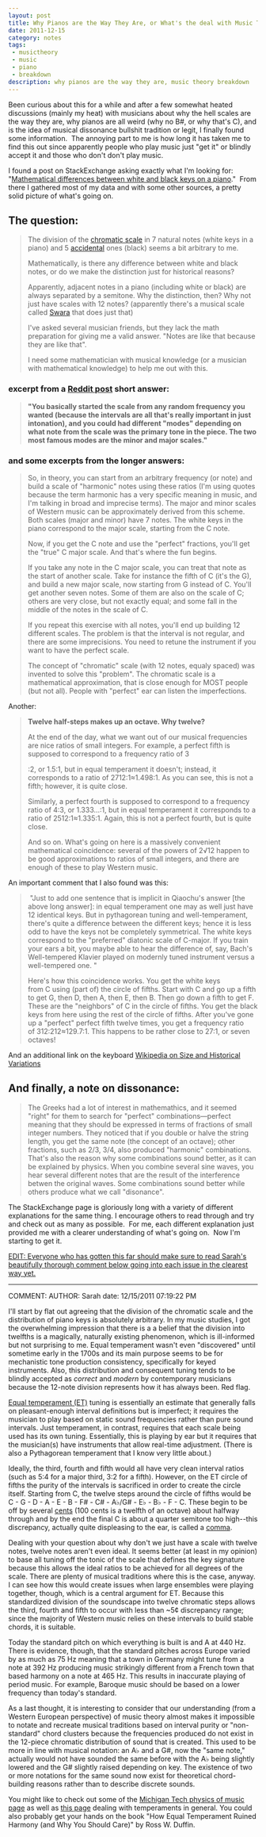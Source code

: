 ```yaml
---
layout: post
title: Why Pianos are the Way They Are, or What's the deal with Music Theory?
date: 2011-12-15
category: notes
tags:
 - musictheory
 - music
 - piano
 - breakdown
description: why pianos are the way they are, music theory breakdown
---
```


<p>Been curious about this for a while and after a few somewhat heated discussions (mainly my heat) with musicians about why the hell scales are the way they are, why pianos are all weird (why no B#, or why that's C), and is the idea of musical&nbsp;dissonance&nbsp;bullshit tradition or legit, I finally found some information. &nbsp;The annoying part to me is how long it has taken me to find this out since apparently people who play music just "get it" or blindly accept it and those who don't don't play music.</p>
<p>I found a post on StackExchange asking exactly what I'm looking for: "<a class="offsite-link-inline" href="http://math.stackexchange.com/questions/11669/mathematical-difference-between-white-and-black-notes-in-a-piano" target="_blank">Mathematical differences between white and black keys on a piano</a>." &nbsp;From there I gathered most of my data and with some other sources, a pretty solid picture of what's going on.</p>
<h2>The question:</h2>
<blockquote>

<p>The division of the <a href="http://en.wikipedia.org/wiki/Chromatic_scale" target="_blank">chromatic scale</a> in 7 natural notes (white keys in a piano) and 5 <a href="http://en.wikipedia.org/wiki/Accidental_%28music%29" target="_blank">accidental</a> ones (black) seems a bit arbitrary to me.</p>
<p>Mathematically, is there any difference between white and black notes, or do we make the distinction just for historical reasons?</p>
<p>Apparently, adjacent notes in a piano (including white or black) are always separated by a semitone. Why the distinction, then? Why not just have scales with 12 notes? (apparently there's a musical scale called&nbsp;<a href="http://en.wikipedia.org/wiki/Swara" target="_blank">Swara</a>&nbsp;that does just that)</p>
<p>I've asked several musician friends, but they lack the math preparation for giving me a valid answer. "Notes are like that because they are like that".</p>
<p>I need some mathematician with musical knowledge (or a musician with mathematical knowledge) to help me out with this.</p>
</blockquote>

<h3>excerpt from a <a href="http://www.reddit.com/r/musictheory/comments/eb49c/mathematical_difference_between_white_and_black/c1cp7cn" target="_blank">Reddit post</a> short answer:</h3>

<blockquote>
<strong>"You basically started the scale from any random frequency you wanted (because the intervals are all that's really important in just intonation), and you could had different "modes" depending on what note from the scale was the primary tone in the piece. The two most famous modes are the minor and major scales."</strong>
</blockquote>

<h3>and some excerpts from the longer answers:</h3>
<blockquote>
<p>So, in theory, you can start from an arbitrary frequency (or note) and build a scale of "harmonic" notes using these ratios (I'm using quotes because the term harmonic has a very specific meaning in music, and I'm talking in broad and imprecise terms). The major and minor scales of Western music can be approximately derived from this scheme. Both scales (major and minor) have 7 notes. The white keys in the piano correspond to the major scale, starting from the C note.</p>
<p>Now, if you get the C note and use the "perfect" fractions, you'll get the "true" C major scale. And that's where the fun begins.</p>
<p>If you take any note in the C major scale, you can treat that note as the start of another scale. Take for instance the fifth of C (it's the G), and build a new major scale, now starting from G instead of C. You'll get another seven notes. Some of them are also on the scale of C; others are very close, but not exactly equal; and some fall in the middle of the notes in the scale of C.</p>
<p>If you repeat this exercise with all notes, you'll end up building 12 different scales. The problem is that the interval is not regular, and there are some imprecisions. You need to retune the instrument if you want to have the perfect scale.</p>
<p>The concept of "chromatic" scale (with 12 notes, equaly spaced) was invented to solve this "problem". The chromatic scale is a mathematical approximation, that is close enough for MOST people (but not all). People with "perfect" ear can listen the imperfections.</p>
</blockquote>

<p>Another:</p>

<blockquote>
<strong>Twelve half-steps makes up an octave. Why twelve?</strong>
<br />
<p>At the end of the day, what we want out of our musical frequencies are nice ratios of small integers. For example, a perfect fifth is supposed to correspond to a frequency ratio of&nbsp;3</p>

<p>:2, or 1.5:1, but in equal temperament it doesn't; instead, it corresponds to a ratio of&nbsp;2712:1&asymp;1.498:1. As you can see, this is not a fifth; however, it is quite close.</p>

<p>Similarly, a perfect fourth is supposed to correspond to a frequency ratio of&nbsp;4:3, or&nbsp;1.333...:1, but in equal temperament it corresponds to a ratio of&nbsp;2512:1&asymp;1.335:1. Again, this is not a perfect fourth, but is quite close.</p>

<p>And so on. What's going on here is a massively convenient mathematical coincidence: several of the powers of&nbsp;2&radic;12&nbsp;happen to be good approximations to ratios of small integers, and there are enough of these to play Western music.</p>

</blockquote>
<p>An important comment that I also found was this:</p>
<blockquote>
<p>&nbsp;"Just to add one sentence that is implicit in Qiaochu's answer [the above long answer]: in equal temperament one may as well just have 12 identical keys. But in pythagorean tuning and well-temperament, there's quite a difference between the different keys; hence it is less odd to have the keys not be completely symmetrical. The white keys correspond to the "preferred" diatonic scale of C-major. If you train your ears a bit, you maybe able to hear the difference of, say, Bach's Well-tempered Klavier played on modernly tuned instrument versus a well-tempered one. "</p>

<p>Here's how this coincidence works. You get the white keys from&nbsp;C&nbsp;using (part of) the circle of fifths. Start with&nbsp;C&nbsp;and go up a fifth to get&nbsp;G, then&nbsp;D, then&nbsp;A, then&nbsp;E, then&nbsp;B. Then go down a fifth to get&nbsp;F. These are the "neighbors" of&nbsp;C&nbsp;in the circle of fifths. You get the black keys from here using the rest of the circle of fifths. After you've gone up a "perfect" perfect fifth twelve times, you get a frequency ratio of&nbsp;312:212&asymp;129.7:1. This happens to be rather close to&nbsp;27:1, or seven octaves!&nbsp;</p>
</blockquote>

<p>And an additional link on the keyboard <a class="offsite-link-inline" href="http://en.wikipedia.org/wiki/Musical_keyboard#Size_and_historical_variation" target="_blank">Wikipedia on Size and Historical Variations</a></p>

<h2> And finally, a note on dissonance:</h2>

<blockquote>
<p>The Greeks had a lot of interest in mathemathics, and it seemed "right" for them to search for "perfect" combinations&mdash;perfect meaning that they should be expressed in terms of fractions of small integer numbers. They noticed that if you double or halve the string length, you get the same note (the concept of an octave); other fractions, such as 2/3, 3/4, also produced "harmonic" combinations. That's also the reason why some combinations sound better, as it can be explained by physics. When you combine several sine waves, you hear several different notes that are the result of the interference betwen the original waves. Some combinations sound better while others produce what we call "disonance".</p>
</blockquote>

<p>The StackExchange page is gloriously long with a variety of different explanations for the same thing. I encourage others to read through and try and check out as many as possible. &nbsp;For me, each different explanation just provided me with a clearer understanding of what's going on. &nbsp;Now I'm starting to get it.</p>

<p><span style="text-decoration: underline;">EDIT: </span><span style="text-decoration: underline;">Everyone who has gotten this far should make sure to read Sarah's beautifully thorough comment below going into each issue in the clearest way yet.</span></p>
</div>
<hr />
COMMENT:
AUTHOR: Sarah
<!--EMAIL: sarah.stricks@gmail.com-->
<!--IP: 67.171.159.253-->
date: 12/15/2011 07:19:22 PM
<p>I&#39;ll start by flat out agreeing that the division of the chromatic scale and the distribution of piano keys is absolutely arbitrary. In my music studies, I got the overwhelming impression that there is a a belief that the division into twelfths is a magically, naturally existing phenomenon, which is ill-informed but not surprising to me. Equal temperament wasn&#39;t even &quot;discovered&quot; until sometime early in the 1700s and its main purpose seems to be for mechanistic tone production consistency, specifically for keyed instruments. Also, this distribution and consequent tuning tends to be blindly accepted as <i>correct</i> and <i>modern</i> by contemporary musicians because the 12-note division represents how it has always been. Red flag.</p><p><a href="http://hyperphysics.phy-astr.gsu.edu/hbase/music/et.html" rel="nofollow">Equal temperament (ET)</a> tuning is essentially an estimate that generally falls on pleasant-enough interval definitions but is imperfect; it requires the musician to play based on static sound frequencies rather than pure sound intervals. Just temperament, in contrast, requires that each scale being used has its own tuning. Essentially, this is playing by ear but it requires that the musician(s) have instruments that allow real-time adjustment. (There is also a Pythagorean temperament that I know very little about.) </p><p>Ideally, the third, fourth and fifth would all have very clean interval ratios (such as 5:4 for a major third, 3:2 for a fifth). However, on the ET circle of fifths the purity of the intervals is sacrificed in order to create the circle itself. Starting from C, the twelve steps around the circle of fifths would be C - G - D - A - E - B - F# - C# - A♭/G# - E♭ - B♭ - F - C. These begin to be off by several <a href="http://en.wikipedia.org/wiki/Cent_(music)" rel="nofollow">cents</a> (100 cents is a twelfth of an octave) about halfway through and by the end the final C is about a quarter semitone too high--this discrepancy, actually quite displeasing to the ear, is called a <a href="http://en.wikipedia.org/wiki/Comma_(music)" rel="nofollow">comma</a>.</p><p>Dealing with your question about why don&#39;t we just have a scale with twelve notes, twelve notes aren&#39;t even ideal. It seems better (at least in my opinion) to base all tuning off the tonic of the scale that defines the key signature because this allows the ideal ratios to be achieved for all degrees of the scale. There are plenty of musical traditions where this is the case, anyway. I can see how this would create issues when large ensembles were playing together, though, which is a central argument for ET. Because this standardized division of the soundscape into twelve chromatic steps allows the third, fourth and fifth to occur with less than ~5¢ discrepancy range; since the majority of Western music relies on these intervals to build stable chords, it is suitable.</p><p>Today the standard pitch on which everything is built is and A at 440 Hz. There is evidence, though, that the standard pitches across Europe varied by as much as 75 Hz meaning that a town in Germany might tune from a note at 392 Hz producing music strikingly different from a French town that based harmony on a note at 465 Hz. This results in inaccurate playing of period music. For example, Baroque music should be based on a lower frequency than today&#39;s standard. </p><p>As a last thought, it is interesting to consider that our understanding (from a Western European perspective) of music theory almost makes it impossible to notate and recreate musical traditions based on interval purity or &quot;non-standard&quot; chord clusters because the frequencies produced do not exist in the 12-piece chromatic distribution of sound that is created. This used to be more in line with musical notation: an A♭ and a G#, now the &quot;same note,&quot; actually would not have sounded the same before with the A♭ being slightly lowered and the G# slightly raised depending on key. The existence of two or more notations for the same sound now exist for theoretical chord-building reasons rather than to describe discrete sounds.</p><p>You might like to check out some of the <a href="http://www.phy.mtu.edu/~suits/Physicsofmusic.html" rel="nofollow">Michigan Tech physics of music page</a> as well as <a href="http://leware.net/temper/temper.htm" rel="nofollow">this page</a> dealing with temperaments in general. You could also probably get your hands on the book &quot;How Equal Temperament Ruined Harmony (and Why You Should Care)&quot; by Ross W. Duffin.</p>
